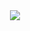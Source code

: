 <div id="header" align="center">
  <img src="![image](https://user-images.githubusercontent.com/109834155/218544073-d6b46b2d-e621-4e82-a81d-863bbc8f9fe4.png)"/>
</div>

<!--
**smichaelonline/smichaelonline** is a ✨ _special_ ✨ repository because its `README.md` (this file) appears on your GitHub profile.

Here are some ideas to get you started:

- 🔭 I’m currently working on ...
- 🌱 I’m currently learning ...
- 👯 I’m looking to collaborate on ...
- 🤔 I’m looking for help with ...
- 💬 Ask me about ...
- 📫 How to reach me: ...
- 😄 Pronouns: ...
- ⚡ Fun fact: ...
-->
